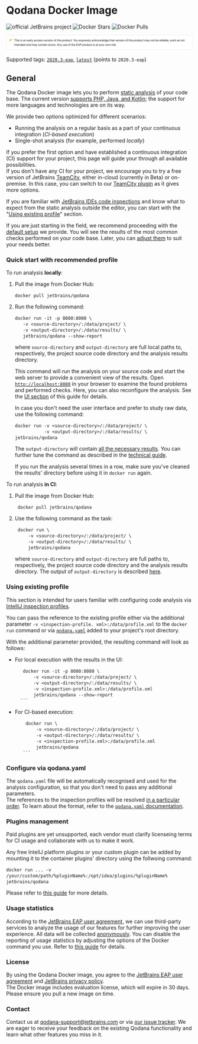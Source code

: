 # Qodana Docker Image

![official JetBrains project](https://jb.gg/badges/official-flat-square.svg)
![Docker Stars](https://img.shields.io/docker/stars/jetbrains/qodana.svg)
![Docker Pulls](https://img.shields.io/docker/pulls/jetbrains/qodana.svg)

![EAP](../resources/eap-alert.png)

Supported tags: [`2020.3-eap`](https://hub.docker.com/layers/jetbrains/qodana/2020.3-eap/images/sha256-2085028591a87b68f81c62278c6ea715a8043b30654fd791d7eda10651bc3709?context=explore), [`latest`](https://hub.docker.com/layers/jetbrains/qodana/latest/images/sha256-2085028591a87b68f81c62278c6ea715a8043b30654fd791d7eda10651bc3709?context=explore) (points to `2020.3-eap`)

## General

The Qodana Docker image lets you to perform [static analysis](https://en.wikipedia.org/wiki/Static_program_analysis) of your 
code base. The current version [supports PHP, Java, and Kotlin](../General/supported-technologies.md); the support for more languages and technologies are on its way.

We provide two options optimized for different scenarios:
- Running the analysis on a regular basis as a part of your continuous integration (*CI-based execution*)
- Single-shot analysis (for example, performed *locally*) 

If you prefer the first option and have established a continuous integration (CI) support for your project, this page 
  will guide your through all available possibilities.  
  If you don't have any CI for your project, we encourage you to try a free version of JetBrains [TeamCity](https://www.jetbrains.com/teamcity/), either in-cloud (currently in Beta) or on-premise. In this case, you can switch to our [TeamCity plugin](https://github.com/JetBrains/Qodana/tree/main/TeamCity%20Plugin) as it gives more options.

If you are familiar with [JetBrains IDEs code inspections](https://www.jetbrains.com/help/idea/code-inspection.html)
and know what to expect from the static analysis outside the editor, you can start with the "[Using existing profile](#Using-existing-profile)" section.

If you are just starting in the field, we recommend proceeding with the [default setup](#Quick-start-with-recommended-profile) we provide. You will see the 
results of the most common checks performed on your code base. Later, you can [adjust them](#Configure-via-qodanayaml) to suit your needs better.

### Quick start with recommended profile

To run analysis __locally__:

1) Pull the image from Docker Hub: 
   ```
   docker pull jetbrains/qodana
   ```
2) Run the following command:
   ```
   docker run -it -p 8080:8080 \
      -v <source-directory>/:/data/project/ \
      -v <output-directory>/:/data/results/ \         
      jetbrains/qodana --show-report
   ```
   where `source-directory` and `output-directory` are full local paths to, respectively, the project source code directory and the analysis results directory.
   
   This command will run the analysis on your source code and start the web server to provide a convenient view of the results. Open [`http://localhost:8080`](http://localhost:8080) in your browser to examine the found problems and performed checks. Here, you can also reconfigure the analysis. See the [UI section](../UI/README.md) of this guide for details.

   In case you don't need the user interface and prefer to study raw data, use the following command: 
   ```
   docker run -v <source-directory>/:/data/project/ \
              -v <output-directory>/:/data/results/ \             
   jetbrains/qodana 
   ```
   
   The `output-directory` will contain [all the necessary results](../General/output.md#basic-output). You can further tune the command as described in the [technical guide](techs.md).
   
   If you run the analysis several times in a row, make sure you've cleaned the results' directory before using it in `docker run` again.
   

To run analysis __in CI__:

1) Pull the image from Docker Hub:
   ```
    docker pull jetbrains/qodana
   ```
2) Use the following command as the task:
   ```
    docker run \ 
        -v <source-directory>/:/data/project/ \
        -v <output-directory>/:/data/results/ \
        jetbrains/qodana
   ```
  
   where `source-directory` and `output-directory` are full paths to, respectively, the project source code directory and the analysis results directory. 
   The output of `output-directory` is described [here](../General/output.md#basic-output).
   
### Using existing profile

This section is intended for users familiar with configuring code analysis via [IntelliJ 
inspection profiles](https://www.jetbrains.com/help/idea/customizing-profiles.html).

You can pass the reference to the existing profile either via the additional parameter `-v <inspection-profile.
xml>:/data/profile.xml` to the `docker run` command or via [`qodana.yaml`](#Configure-via-qodanayaml) added to your project's root directory.

With the additional parameter provided, the resulting command will look as follows:

- For local execution with the results in the UI:
     ```
        docker run -it -p 8080:8080 \
            -v <source-directory>/:/data/project/ \
            -v <output-directory>/:/data/results/ \
            -v <inspection-profile.xml>:/data/profile.xml
            jetbrains/qodana --show-report
       ```
- For CI-based execution:
    ```
        docker run \ 
            -v <source-directory>/:/data/project/ \
            -v <output-directory>/:/data/results/ \
            -v <inspection-profile.xml>:/data/profile.xml
            jetbrains/qodana
       ```

### Configure via qodana.yaml

The `qodana.yaml` file will be automatically recognised and used for the analysis configuration, so that you don't need to pass any additional parameters.  
The references to the inspection profiles will be resolved [in a particular order](techs.md#order-of-resolving-profile). To learn about the format, refer to the [`qodana.yaml` documentation](../General/qodana-yaml.md).

### Plugins management

Paid plugins are yet unsupported, each vendor must clarify licenseing terms for CI usage and collaborate with us to make it work.

Any free IntellJ platform plugins or your custom plugin can be added by mounting it to the container plugins' directory using the follwoing command:

```
docker run ... -v /your/custom/path/%pluginName%:/opt/idea/plugins/%pluginName% jetbrains/qodana
```

Please refer to [this guide](techs.md) for more details.

### Usage statistics

According to the [JetBrains EAP user agreement](https://www.jetbrains.com/legal/agreements/user_eap.html), we can use third-party services to analyze the usage of our features for further improving the user experience. All data will be collected [anonymously](https://www.jetbrains.com/company/privacy.html). You can disable the reporting of usage statistics by adjusting the options of the Docker command you use. Refer to [this guide](techs.md) for details.

### License

By using the Qodana Docker image, you agree to the [JetBrains EAP user agreement](https://www.jetbrains.com/legal/agreements/user_eap.html) and [JetBrains privacy policy](https://www.jetbrains.com/company/privacy.html).  
The Docker image includes evaluation license, which will expire in 30 days. Please ensure you pull a new image on time.

### Contact

Contact us at [qodana-support@jetbrains.com](mailto:qodana-support@jetbrains.com) or via [our issue tracker](https://youtrack.jetbrains.com/newIssue?project=QD). We are eager to receive your feedback on the existing Qodana functionality and learn what other features you miss in it.
